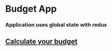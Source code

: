 # Budget App
### Application uses global state with redux

## <a href="https://p6te.github.io/Budget-app-redux/">Calculate your budget</a>
